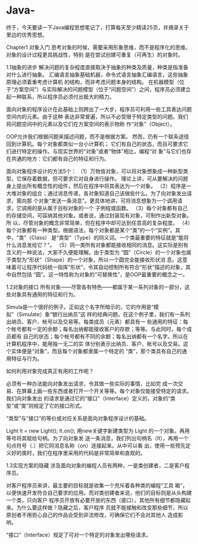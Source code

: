 # Java-
终于，今天要读一下Java编程思想笔记了，打算每天至少精读25页，并摘录关于里边的优秀思想。

Chapter1 对象入门
思考对象的时候，需要采用形象思维，而不是程序化的思维。对象的设计过程更具挑战性，特别
是在尝试创建可重复（可再生）的对象时。

1.1抽象的进步
解决问题的复杂程度直接取决于抽象的种类及质量，种类是指准备对什么进行抽象。
汇编语言抽象基础机器，命令式语言抽象汇编语言，这些抽象原理必须着重考虑计算机
的结构，而非考虑问题本身的结构。
在机器模型（位于“方案空间”）与实际解决的问题模型（位于“问题空间”）之间，程序员必须建立
起一种联系，所以程序员必须付出极大的精力。

面向对象的程序设计在此基础上则跨出了一大步，程序员可利用一些工具表达问题空间内的元素。由于这种
表达非常普遍，所以不必受限于特定类型的问题。我们将问题空间中的元素以及它们在方案空间的表示物称
作“对象”（Object）。

OOP允许我们根据问题来描述问题，而不是根据方案。
然而，仍有一个联系途径回到计算机。每个对象都类似一台小计算机；
它们有自己的状态，而且可要求它们进行特定的操作。与现实世界的“对象”或者“物体”相比，编程“对
象”与它们也存在共通的地方：它们都有自己的特征和行为。

面向对象程序设计的方法5个：
（1）万物皆对象，可以将对象想象成一种新型类型，它保存着数据，但可要求它对自身进行操作。
理论上讲，可从要解决的问题身上提出所有概念性的组件，然后在程序中将其表达为一个对象。
（2）程序是一大堆对象的组合；通过消息传递，各对象知道自己该做些什么。为了向对象发出请求，需向那
个对象“发送一条消息”。更具体地讲，可将消息想象为一个调用请求，它调用的是从属于目标对象的一个
子例程或函数。
（3）每个对象都有自己的存储空间，可容纳其他对象。或者说，通过封装现有对象，可制作出新型对象。所
以，尽管对象的概念非常简单，但在程序中却可达到任意高的复杂程度。
（4）每个对象都有一种类型。根据语法，每个对象都是某个“类”的一个“实例”。其中，“类”（Class）
是“类型”（Type）的同义词。一个类最重要的特征就是“能将什么消息发给它？”。
（5）同一类所有对象都能接收相同的消息。这实际是别有含义的一种说法，大家不久便能理解。由于类型为
“圆”（Circle）的一个对象也属于类型为“形状”（Shape）的一个对象，所以一个圆完全能接收形状消
息。这意味着可让程序代码统一指挥“形状”，令其自动控制所有符合“形状”描述的对象，其中自然包括
“圆”。这一特性称为对象的“可替换性”，是OOP最重要的概念之一。

1.2对象的接口
所有对象——尽管各有特色——都属于某一系列对象的一部分，这些对象具有通用的特征和行为。

Simula是一个很好的例子。正如这个名字所暗示的，它的作用是“模拟”（Simulate）象“银行出纳员”这
样的经典问题。在这个例子里，我们有一系列出纳员、客户、帐号以及交易等。每类成员（元素）都具有一
些通用的特征：每个帐号都有一定的余额；每名出纳都能接收客户的存款；等等。与此同时，每个成员都有
自己的状态；每个帐号都有不同的余额；每名出纳都有一个名字。所以在计算机程序中，能用独一无二的实
体分别表示出纳员、客户、帐号以及交易。这个实体便是“对象”，而且每个对象都隶属一个特定的
“类”，那个类具有自己的通用特征与行为。

如何利用对象完成真正有用的工作呢？

必须有一种办法能向对象发出请求，令其做一些实际的事情，比如完
成一次交易、在屏幕上画一些东西或者打开一个开关等等。每个对象仅能接受特定的请求。我们向对象发出
的请求是通过它的“接口”（Interface）定义的，对象的“类型”或“类”则规定了它的接口形式。

“类型”与“接口”的等价或对应关系是面向对象程序设计的基础。

Light lt = new Light();
lt.on();
用new关键字新建类型为 Light 的一个对象。再用等号将其赋给句柄。为了向对象发
送一条消息，我们列出句柄名（lt），再用一个句点符号（.）把它同消息名称（on）连接起来。从中可以看
出，使用一些预先定义好的类时，我们在程序里采用的代码是非常简单和直观的。

1.3实现方案的隐藏
涉及面向对象的编程人员有两种，一是类创建者，二是客户程序员。

对客户程序员来讲，最主要的目标就是收集一个充斥着各种类的编程“工具
箱”，以便快速开发符合自己要求的应用。而对类创建者来说，他们的目标则是从头构建一个类，只向客户
程序员开放有必要开放的东西（接口），其他所有细节都隐藏起来。为什么要这样做？隐藏之后，客户程序
员就不能接触和改变那些细节，所以原创者不用担心自己的作品会受到非法修改，可确保它们不会对其他人
造成影响。

“接口”（Interface）规定了可对一个特定的对象发出哪些请求。

